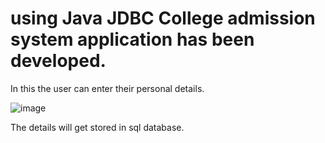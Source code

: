 # using Java JDBC College admission system application has been developed.
 In this the user can enter their personal details.

 
 ![image](https://github.com/SANJAYRAJAKUMARR/college-admission-system/assets/112179483/b4820b15-638a-465a-bc36-3c4272ea94d8)

 The details will get stored in sql database.
